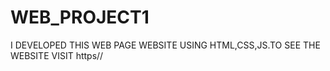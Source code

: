 # WEB_PROJECT1
I DEVELOPED THIS WEB PAGE WEBSITE USING HTML,CSS,JS.TO SEE THE WEBSITE VISIT https//
